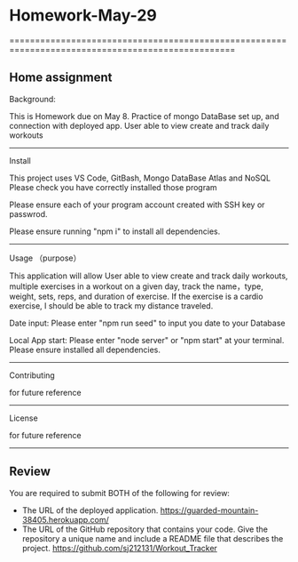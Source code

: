 # Homework-May-29

==================================================================================================

## Home assignment

Background:

This is Homework due on May 8. Practice of mongo DataBase set up, and connection with deployed app. User able to view create and track daily workouts

---

Install

This project uses VS Code, GitBash, Mongo DataBase Atlas and NoSQL Please check you have correctly installed those program

Please ensure each of your program account created with SSH key or passwrod.

Please ensure running "npm i" to install all dependencies.

---

Usage （purpose）

This application will allow User able to view create and track daily workouts, multiple exercises in a workout on a given day, track the name，type, weight, sets, reps, and duration of exercise. If the exercise is a cardio exercise, I should be able to track my distance traveled.

Date input: Please enter "npm run seed" to input you date to your Database

Local App start: Please enter "node server" or "npm start" at your terminal. Please ensure installed all dependencies.

---

Contributing

for future reference

---

License

for future reference

---

## Review

You are required to submit BOTH of the following for review:

- The URL of the deployed application.
  https://guarded-mountain-38405.herokuapp.com/
- The URL of the GitHub repository that contains your code. Give the repository a unique name and include a README file that describes the project.
  https://github.com/sj212131/Workout_Tracker
